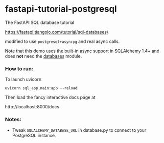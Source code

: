 # fastapi-tutorial-postgresql 

The FastAPI SQL database tutorial 

https://fastapi.tiangolo.com/tutorial/sql-databases/

modified to use `postgresql+asyncpg` and real async calls. 

Note that this demo uses the built-in async support in SQLAlchemy 1.4+ and does **not** need the [databases](https://pypi.org/project/databases/) module. 

### How to run:

To launch uvicorn: 

```
uvicorn sql_app.main:app --reload
```

Then load the fancy interactive docs page at    
  
http://localhost:8000/docs

### Notes:

- Tweak `SQLALCHEMY_DATABASE_URL` in database.py to connect
to your PostgreSQL instance.

